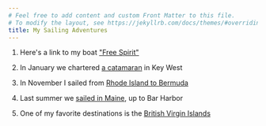 ```yaml
---
# Feel free to add content and custom Front Matter to this file.
# To modify the layout, see https://jekyllrb.com/docs/themes/#overriding-theme-defaults
title: My Sailing Adventures
---
```

1. Here's a link to my boat ["Free Spirit"](free-spirit/)

2. In January we chartered [a catamaran](key-west/) in Key West

3. In November I sailed from [Rhode Island to Bermuda](bermuda/)

4. Last summer we [sailed in Maine](maine/), up to Bar Harbor

5. One of my favorite destinations is the [British Virgin Islands](bvi/)
